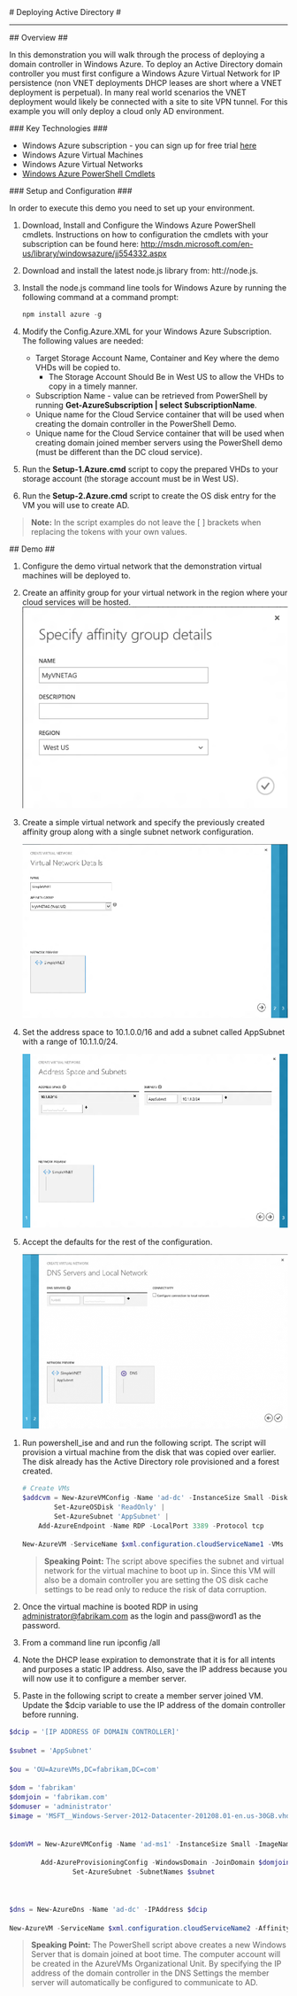 ﻿<a name="title" />
# Deploying Active Directory #

---
<a name="Overview" />
## Overview ##

In this demonstration you will walk through the process of deploying a domain controller in Windows Azure. To deploy an Active Directory domain controller you must first configure a Windows Azure Virtual Network for IP persistence (non VNET deployments DHCP leases are short where a VNET deployment is perpetual). In many real world scenarios the VNET deployment would likely be connected with a site to site VPN tunnel. For this example you will only deploy a cloud only AD environment. 

<a name="technologies" />
### Key Technologies ###

- Windows Azure subscription - you can sign up for free trial [here][1]
- Windows Azure Virtual Machines 
- Windows Azure Virtual Networks
- [Windows Azure PowerShell Cmdlets][2]

[1]: http://bit.ly/WindowsAzureFreeTrial
[2]: http://go.microsoft.com/?linkid=9811175&clcid=0x409



<a name="setup" />
### Setup and Configuration ###

In order to execute this demo you need to set up your environment.

1. Download, Install and Configure the Windows Azure PowerShell cmdlets. Instructions on how to configuration the cmdlets with your subscription can be found here: http://msdn.microsoft.com/en-us/library/windowsazure/jj554332.aspx

1. Download and install the latest node.js library from: htt://node.js. 

1. Install the node.js command line tools for Windows Azure by running the following command at a command prompt:

	````PowerShell
	npm install azure -g
	````

1. Modify the Config.Azure.XML for your Windows Azure Subscription. The following values are needed:

	- Target Storage Account Name, Container and Key where the demo VHDs will be copied to. 
		- The Storage Account Should Be in West US to allow the VHDs to copy in a timely manner.
	- Subscription Name - value can be retrieved from PowerShell by running **Get-AzureSubscription | select SubscriptionName**.
   - Unique name for the Cloud Service container that will be used when creating the domain controller in the PowerShell Demo.
   - Unique name for the Cloud Service container that will be used when creating domain joined member servers using the PowerShell demo (must be different than the DC cloud service).

1. Run the **Setup-1.Azure.cmd** script to copy the prepared VHDs to your storage account (the storage account must be in West US).

1.  Run the **Setup-2.Azure.cmd** script to create the OS disk entry for the VM you will use to create AD.

> **Note:** In the script examples do not leave the [ ] brackets when replacing the tokens with your own values.


<a name="Demo" />
## Demo ##

1. Configure the demo virtual network that the demonstration virtual machines will be deployed to. 

1. Create an affinity group for your virtual network in the region where your cloud services will be hosted.
			![create-affinity-group](Images/create-affinity-group.png?raw=true)

1. Create a simple virtual network and specify the previously created affinity group along with a single subnet network configuration.

	![simple-vnet](Images/simple-vnet.png?raw=true)

1. Set the address space to 10.1.0.0/16 and add a subnet called AppSubnet with a range of 10.1.1.0/24.

	![simple-vnet-2](Images/simple-vnet-2.png?raw=true)

1. Accept the defaults for the rest of the configuration.

	![simple-vnet-3](Images/simple-vnet-3.png?raw=true)

<a name="segment1" />

1. Run powershell_ise and and run the following script. The script will provision a virtual machine from the disk that was copied over earlier. The disk already has the Active Directory role provisioned and a forest created. 

	````PowerShell
	# Create VMs	
	$addcvm = New-AzureVMConfig -Name 'ad-dc' -InstanceSize Small -DiskName 'ad-dcosdisk' |
          	Set-AzureOSDisk 'ReadOnly' |
          	Set-AzureSubnet 'AppSubnet' | 
  	  	Add-AzureEndpoint -Name RDP -LocalPort 3389 -Protocol tcp 
	
	New-AzureVM -ServiceName $xml.configuration.cloudServiceName1 -VMs $addcvm -AffinityGroup 'MyVNETAG' -VNETName 'SimpleVNET'
	
	````
	
	> **Speaking Point:** The script above specifies the subnet and virtual network for the virtual machine to boot up in. Since this VM will also be a domain controller you are setting the OS disk cache settings to be read only to reduce the risk of data corruption.

1. Once the virtual machine is booted RDP in using administrator@fabrikam.com as the login and pass@word1 as the password.

1. From a command line run ipconfig /all

1. Note the DHCP lease expiration to demonstrate that it is for all intents and purposes a static IP address. Also, save the IP address because you will now use it to configure a member server.

1. Paste in the following script to create a member server joined VM. Update the $dcip variable to use the IP address of the domain controller before running.

````PowerShell
$dcip = '[IP ADDRESS OF DOMAIN CONTROLLER]'

$subnet = 'AppSubnet'

$ou = 'OU=AzureVMs,DC=fabrikam,DC=com'

$dom = 'fabrikam'
$domjoin = 'fabrikam.com'
$domuser = 'administrator'
$image = 'MSFT__Windows-Server-2012-Datacenter-201208.01-en.us-30GB.vhd'


$domVM = New-AzureVMConfig -Name 'ad-ms1' -InstanceSize Small -ImageName $image |      
	
		Add-AzureProvisioningConfig -WindowsDomain -JoinDomain $domjoin -Domain $dom -DomainPassword $pass -Password $pass -DomainUserName $domuser -MachineObjectOU $ou |
                Set-AzureSubnet -SubnetNames $subnet



$dns = New-AzureDns -Name 'ad-dc' -IPAddress $dcip
     
New-AzureVM -ServiceName $xml.configuration.cloudServiceName2 -AffinityGroup 'MyVNETAG' -VNetName 'SimpleVNET' -DnsSettings $dns -VMs $domVM -DNSSettings $dns

````

> **Speaking Point:** The PowerShell script above creates a new Windows Server that is domain joined at boot time. The computer account will be created in the AzureVMs Organizational Unit. By specifying the IP address of the domain controller in the DNS Settings the member server will automatically be configured to communicate to AD. 


